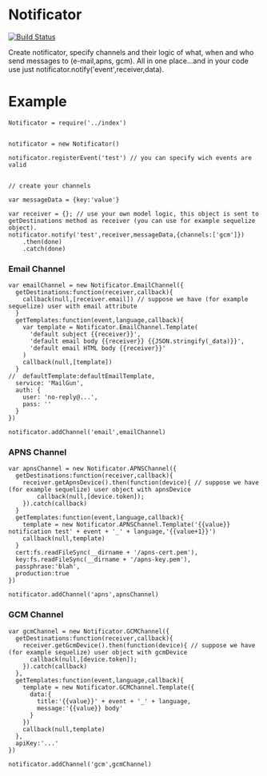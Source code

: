 # Notificator

[![Build Status](https://travis-ci.org/jakubknejzlik/node-notificator.svg)](https://travis-ci.org/jakubknejzlik/node-notificator)


Create notificator, specify channels and their logic of what, when and who send messages to (e-mail,apns, gcm). All in one place...and in your code use just notificator.notify('event',receiver,data).


# Example

```
Notificator = require('../index')


notificator = new Notificator()

notificator.registerEvent('test') // you can specify wich events are valid


// create your channels

var messageData = {key:'value'}

var receiver = {}; // use your own model logic, this object is sent to getDestinations method as receiver (you can use for example sequelize object).
notificator.notify('test',receiver,messageData,{channels:['gcm']})
    .then(done)
    .catch(done)

```

### Email Channel
```
var emailChannel = new Notificator.EmailChannel({
  getDestinations:function(receiver,callback){
    callback(null,[receiver.email]) // suppose we have (for example sequelize) user with email attribute
  }
  getTemplates:function(event,language,callback){
    var template = Notificator.EmailChannel.Template(
      'default subject {{receiver}}',
      'default email body {{receiver}} {{JSON.stringify(_data)}}',
      'default email HTML body {{receiver}}'
    )
    callback(null,[template])
  }
//  defaultTemplate:defaultEmailTemplate,
  service: 'MailGun',
  auth: {
    user: 'no-reply@...',
    pass: ''
  }
})

notificator.addChannel('email',emailChannel)
```

### APNS Channel

```
var apnsChannel = new Notificator.APNSChannel({
  getDestinations:function(receiver,callback){
    receiver.getApnsDevice().then(function(device){ // suppose we have (for example sequelize) user object with apnsDevice
        callback(null,[device.token]);
    }).catch(callback)
  }
  getTemplates:function(event,language,callback){
    template = new Notificator.APNSChannel.Template('{{value}} notification test' + event + '_' + language,'{{value+1}}')
    callback(null,template)
  }
  cert:fs.readFileSync(__dirname + '/apns-cert.pem'),
  key:fs.readFileSync(__dirname + '/apns-key.pem'),
  passphrase:'blah',
  production:true
})

notificator.addChannel('apns',apnsChannel)
```

### GCM Channel

```
var gcmChannel = new Notificator.GCMChannel({
  getDestinations:function(receiver,callback){
    receiver.getGcmDevice().then(function(device){ // suppose we have (for example sequelize) user object with gcmDevice
      callback(null,[device.token]);
    }).catch(callback)
  },
  getTemplates:function(event,language,callback){
    template = new Notificator.GCMChannel.Template({
      data:{
        title:'{{value}}' + event + '_' + language,
        message:'{{value}} body'
      }
    })
    callback(null,template)
  },
  apiKey:'...'
})

notificator.addChannel('gcm',gcmChannel)
```
